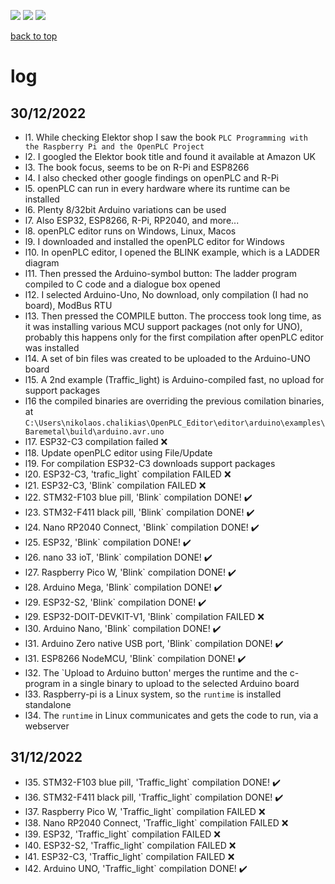 [![](https://img.shields.io/badge/organization-The--101--project-blue.svg)](https://github.com/The-101-project) 
[![](https://img.shields.io/badge/remote-openPLC__review-green.svg)](https://github.com/The-101-project/openPLC_review) 
[![](https://img.shields.io/badge/local-F:\prj__soft\openPLC__review-orange.svg)]()

[back to top](README.md)


# log


## 30/12/2022

* l1. While checking Elektor shop I saw the book `PLC Programming with the Raspberry Pi and the OpenPLC Project`
* l2. I googled the Elektor book title and found it available at Amazon UK
* l3. The book focus, seems to be on R-Pi and ESP8266
* l4. I also checked other google findings on openPLC and R-Pi
* l5. openPLC can run in every hardware where its runtime can be installed
* l6. Plenty 8/32bit Arduino variations can be used
* l7. Also ESP32, ESP8266, R-Pi, RP2040, and more...
* l8. openPLC editor runs on Windows, Linux, Macos
* l9. I downloaded and installed the openPLC editor for Windows
* l10. In openPLC editor, I opened the BLINK example, which is a LADDER diagram
* l11. Then pressed the Arduino-symbol button: The ladder program compiled to C code and a dialogue box opened
* l12. I selected Arduino-Uno, No download, only compilation (I had no board), ModBus RTU
* l13. Then pressed the COMPILE button. The proccess took long time, as it was installing various MCU support packages (not only for UNO), probably this happens only for the first compilation after openPLC editor was installed
* l14. A set of bin files was created to be uploaded to the Arduino-UNO board
* l15. A 2nd example (Traffic_light) is Arduino-compiled fast, no upload for support packages
* l16 the compiled binaries are overriding the previous comilation binaries, at `C:\Users\nikolaos.chalikias\OpenPLC_Editor\editor\arduino\examples\Baremetal\build\arduino.avr.uno`
* l17. ESP32-C3 compilation failed :x:
* l18. Update openPLC editor using File/Update
* l19. For compilation ESP32-C3 downloads support packages
* l20. ESP32-C3, 'trafic_light` compilation FAILED :x:
* l21. ESP32-C3, 'Blink` compilation FAILED :x:
* l22. STM32-F103 blue pill, 'Blink` compilation DONE! :heavy_check_mark:
* l23. STM32-F411 black pill, 'Blink` compilation DONE! :heavy_check_mark:
* l24. Nano RP2040 Connect, 'Blink` compilation DONE! :heavy_check_mark:
* l25. ESP32, 'Blink` compilation DONE! :heavy_check_mark:
* l26. nano 33 ioT, 'Blink` compilation DONE! :heavy_check_mark:
* l27. Raspberry Pico W, 'Blink` compilation DONE! :heavy_check_mark:
* l28. Arduino Mega, 'Blink` compilation DONE! :heavy_check_mark:
* l29. ESP32-S2, 'Blink` compilation DONE! :heavy_check_mark:
* l29. ESP32-DOIT-DEVKIT-V1, 'Blink` compilation FAILED :x:
* l30. Arduino Nano, 'Blink` compilation DONE! :heavy_check_mark:
* l31. Arduino Zero native USB port, 'Blink` compilation DONE! :heavy_check_mark:
* l31. ESP8266 NodeMCU, 'Blink` compilation DONE! :heavy_check_mark:
* l32. The `Upload to Arduino button' merges the runtime and the c-program in a single binary to upload to the selected Arduino board
* l33. Raspberry-pi is a Linux system, so the `runtime` is installed standalone
* l34. The `runtime` in Linux communicates and gets the code to run, via a webserver

## 31/12/2022

* l35. STM32-F103 blue pill, 'Traffic_light` compilation DONE! :heavy_check_mark:
* l36. STM32-F411 black pill, 'Traffic_light` compilation DONE! :heavy_check_mark:
* l37. Raspberry Pico W, 'Traffic_light` compilation  FAILED :x:
* l38. Nano RP2040 Connect, 'Traffic_light` compilation  FAILED :x:
* l39. ESP32, 'Traffic_light` compilation  FAILED :x: 
* l40. ESP32-S2, 'Traffic_light` compilation  FAILED :x:  
* l41. ESP32-C3, 'Traffic_light` compilation  FAILED :x: 
* l42. Arduino UNO, 'Traffic_light` compilation DONE! :heavy_check_mark:   
